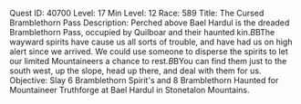 Quest ID: 40700
Level: 17
Min Level: 12
Race: 589
Title: The Cursed Bramblethorn Pass
Description: Perched above Bael Hardul is the dreaded Bramblethorn Pass, occupied by Quilboar and their haunted kin.$B$BThe wayward spirits have cause us all sorts of trouble, and have had us on high alert since we arrived. We could use someone to disperse the spirits to let our limited Mountaineers a chance to rest.$B$BYou can find them just to the south west, up the slope, head up there, and deal with them for us.
Objective: Slay 6 Bramblethorn Spirit's and 8 Bramblethorn Haunted for Mountaineer Truthforge at Bael Hardul in Stonetalon Mountains.
